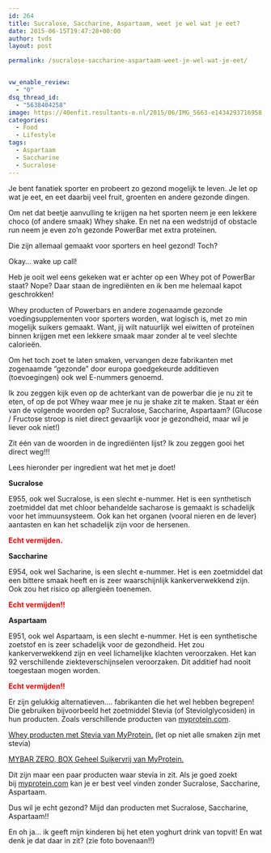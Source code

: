 ```yaml
---
id: 264
title: Sucralose, Saccharine, Aspartaam, weet je wel wat je eet?
date: 2015-06-15T19:47:28+00:00
author: tvds
layout: post

permalink: /sucralose-saccharine-aspartaam-weet-je-wel-wat-je-eet/


vw_enable_review:
  - "0"
dsq_thread_id:
  - "5638404258"
image: https://40enfit.resultants-e.nl/2015/06/IMG_5663-e1434293716958.jpg
categories:
  - Food
  - Lifestyle
tags:
  - Aspartaam
  - Saccharine
  - Sucralose
---
```

Je bent fanatiek sporter en probeert zo gezond mogelijk te leven. Je let op wat je eet, en eet daarbij veel fruit, groenten en andere gezonde dingen.

Om net dat beetje aanvulling te krijgen na het sporten neem je een lekkere choco (of andere smaak) Whey shake. En net na een wedstrijd of obstacle run neem je even zo&#8217;n gezonde PowerBar met extra proteïnen.

Die zijn allemaal gemaakt voor sporters en heel gezond! Toch?<!--more-->

Okay&#8230; wake up call!

Heb je ooit wel eens gekeken wat er achter op een Whey pot of PowerBar staat? Nope? Daar staan de ingrediënten en ik ben me helemaal kapot geschrokken!

Whey producten of Powerbars en andere zogenaamde gezonde voedingsupplementen voor sporters worden, wat logisch is, met zo min mogelijk suikers gemaakt. Want, jij wilt natuurlijk wel eiwitten of proteïnen binnen krijgen met een lekkere smaak maar zonder al te veel slechte calorieën.

Om het toch zoet te laten smaken, vervangen deze fabrikanten met zogenaamde &#8220;gezonde&#8221; door europa goedgekeurde additieven (toevoegingen) ook wel E-nummers genoemd.

Ik zou zeggen kijk even op de achterkant van de powerbar die je nu zit te eten, of op de pot Whey waar mee je nu je shake zit te maken. Staat er één van de volgende woorden op? Sucralose, Saccharine, Aspartaam? (Glucose / Fructose stroop is niet direct gevaarlijk voor je gezondheid, maar wil je liever ook niet!)

Zit één van de woorden in de ingrediënten lijst? Ik zou zeggen gooi het direct weg!!!

Lees hieronder per ingredient wat het met je doet!

**Sucralose**

E955, ook wel Sucralose, is een slecht e-nummer. Het is een synthetisch zoetmiddel dat met chloor behandelde sacharose is gemaakt is schadelijk voor het immuunsysteem. Ook kan het organen (vooral nieren en de lever) aantasten en kan het schadelijk zijn voor de hersenen.
  
<span style="color: #ff0000;"><strong>Echt vermijden.</strong></span>

**Saccharine**

E954, ook wel Sacharine, is een slecht e-nummer. Het is een zoetmiddel dat een bittere smaak heeft en is zeer waarschijnlijk kankerverwekkend zijn. Ook zou het risico op allergieën toenemen.
  
<span style="color: #ff0000;"><strong>Echt vermijden!!</strong></span>

**Aspartaam**

E951, ook wel Aspartaam, is een slecht e-nummer. Het is een synthetische zoetstof en is zeer schadelijk voor de gezondheid. Het zou kankerverwekkend zijn en veel lichamelijke klachten veroorzaken. Het kan 92 verschillende ziekteverschijnselen veroorzaken. Dit additief had nooit toegestaan mogen worden.
  
<span style="color: #ff0000;"><strong>Echt vermijden!!</strong></span>

Er zijn gelukkig alternatieven&#8230;. fabrikanten die het wel hebben begrepen! Die gebruiken bijvoorbeeld het zoetmiddel Stevia (of Steviolglycosiden) in hun producten. Zoals verschillende producten van [myprotein.com](https://ad.zanox.com/ppc/?31711172C98928092&ulp=[[http://nl.myprotein.com/home.dept?utm_source=zanox&utm_campaign=deeplinkzx_de&affil=zanox]]).

<a title="Whey producten met Stevia" href="https://ad.zanox.com/ppc/?31711172C98928092&ulp=[[http://nl.myprotein.com/sports-nutrition/impact-whey-protein/10530943.html?utm_source=zanox&utm_campaign=deeplinkzx_de&affil=zanox]]" target="_blank" rel="nofollow">Whey producten met Stevia van MyProtein.</a> (let op niet alle smaken zijn met stevia)
  
[MYBAR ZERO, BOX Geheel Suikervrij van MyProtein.](https://ad.zanox.com/ppc/?31711172C98928092&ulp=[[http://nl.myprotein.com/sports-nutrition/mybar-zero-box/10979938.html?utm_source=zanox&utm_campaign=deeplinkzx_de&affil=zanox]])

Dit zijn maar een paar producten waar stevia in zit. Als je goed zoekt bij [myprotein.com](https://ad.zanox.com/ppc/?31711172C98928092&ulp=[[http://nl.myprotein.com/home.dept?utm_source=zanox&utm_campaign=deeplinkzx_de&affil=zanox]]) kan je er best veel vinden zonder Sucralose, Saccharine, Aspartaam.

Dus wil je echt gezond? Mijd dan producten met Sucralose, Saccharine, Aspartaam!!

En oh ja&#8230; ik geeft mijn kinderen bij het eten yoghurt drink van topvit! En wat denk je dat daar in zit? (zie foto bovenaan!!)